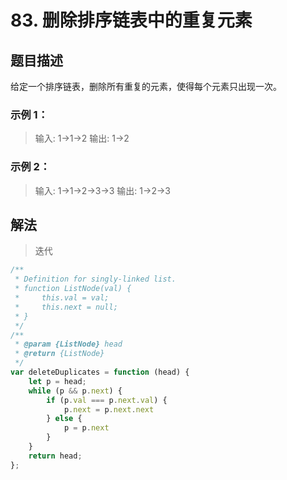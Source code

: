 # 83. 删除排序链表中的重复元素

## 题目描述

给定一个排序链表，删除所有重复的元素，使得每个元素只出现一次。

### 示例 1：

>输入: 1->1->2
>输出: 1->2

### 示例 2：

>输入: 1->1->2->3->3
>输出: 1->2->3

## 解法

> 迭代

```javascript
/**
 * Definition for singly-linked list.
 * function ListNode(val) {
 *     this.val = val;
 *     this.next = null;
 * }
 */
/**
 * @param {ListNode} head
 * @return {ListNode}
 */
var deleteDuplicates = function (head) {
    let p = head;
    while (p && p.next) {
        if (p.val === p.next.val) {
            p.next = p.next.next
        } else {
            p = p.next
        }
    }
    return head;
};
```

